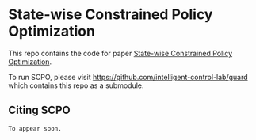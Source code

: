 # State-wise Constrained Policy Optimization 

This repo contains the code for paper [State-wise Constrained Policy Optimization](https://arxiv.org/abs/2306.12594).

To run SCPO, please visit https://github.com/intelligent-control-lab/guard which contains this repo as a submodule.

## Citing SCPO
```
To appear soon.
```
